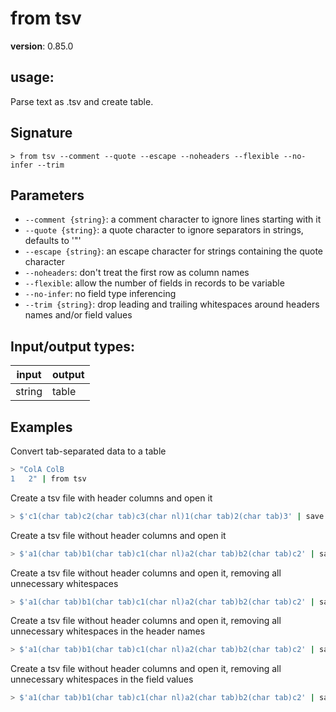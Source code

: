# from tsv

**version**: 0.85.0

## **usage**:

Parse text as .tsv and create table.

## Signature

`> from tsv --comment --quote --escape --noheaders --flexible --no-infer --trim`

## Parameters

- `--comment {string}`: a comment character to ignore lines starting with it
- `--quote {string}`: a quote character to ignore separators in strings, defaults to '"'
- `--escape {string}`: an escape character for strings containing the quote character
- `--noheaders`: don't treat the first row as column names
- `--flexible`: allow the number of fields in records to be variable
- `--no-infer`: no field type inferencing
- `--trim {string}`: drop leading and trailing whitespaces around headers names and/or field values

## Input/output types:

| input  | output |
| ------ | ------ |
| string | table  |

## Examples

Convert tab-separated data to a table

```bash
> "ColA	ColB
1	2" | from tsv
```

Create a tsv file with header columns and open it

```bash
> $'c1(char tab)c2(char tab)c3(char nl)1(char tab)2(char tab)3' | save tsv-data | open tsv-data | from tsv
```

Create a tsv file without header columns and open it

```bash
> $'a1(char tab)b1(char tab)c1(char nl)a2(char tab)b2(char tab)c2' | save tsv-data | open tsv-data | from tsv -n
```

Create a tsv file without header columns and open it, removing all unnecessary whitespaces

```bash
> $'a1(char tab)b1(char tab)c1(char nl)a2(char tab)b2(char tab)c2' | save tsv-data | open tsv-data | from tsv --trim all
```

Create a tsv file without header columns and open it, removing all unnecessary whitespaces in the header names

```bash
> $'a1(char tab)b1(char tab)c1(char nl)a2(char tab)b2(char tab)c2' | save tsv-data | open tsv-data | from tsv --trim headers
```

Create a tsv file without header columns and open it, removing all unnecessary whitespaces in the field values

```bash
> $'a1(char tab)b1(char tab)c1(char nl)a2(char tab)b2(char tab)c2' | save tsv-data | open tsv-data | from tsv --trim fields
```
